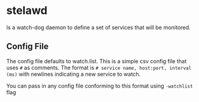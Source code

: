 # stelawd
Is a watch-dog daemon to define a set of services that will be monitored. 

## Config File
The config file defaults to watch.list. This is a simple csv config file that uses `#` as comments.
The format is `# service name, host:port, interval (ms)` with newlines indicating a new service to watch.

You can pass in any config file conforming to this format using `-watchlist` flag
